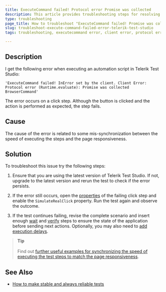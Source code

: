 ```yaml
---
title: ExecuteCommand failed! Protocol error Promise was collected 
description: This article provides troubleshooting steps for resolving the "ExecuteCommand failed! InError set by the client. Client Error Protocol error (Runtime.evaluate) Promise was collected" error in Telerik Test Studio.
type: troubleshooting
page_title: How to troubleshoot "ExecuteCommand failed! Promise was collected" error 
slug: troubleshoot-execute-command-failed-error-telerik-test-studio
tags: troubleshooting, executecommand error, client error, protocol error, runtime.evaluate error, Telerik Test Studio

---
```

## Description

I get the following error when executing an automation script in Telerik Test Studio:

````
'ExecuteCommand failed! InError set by the client. Client Error: Protocol error (Runtime.evaluate): Promise was collected BrowserCommand'
````

The error occurs on a click step. Although the button is clicked and the action is performed as expected, the step fails.

## Cause
The cause of the error is related to some mis-synchronization between the speed of executing the steps and the page responsiveness. 

## Solution
To troubleshoot this issue try the following steps:

1. Ensure that you are using the latest version of Telerik Test Studio. If not, upgrade to the latest version and rerun the test to check if the error persists.

2. If the error still occurs, open the <a href="/features/test-maintenance/test-step-properties" target="_blank">properties</a> of the failing click step and enable the `SimulateRealClick` property. Run the test again and observe the outcome.

3. If the test continues failing, revise the complete scenario and insert enough <a href="/features/recorder/highlighting-menu/quick-steps/wait" target="_blank">wait</a> and <a href="/features/recorder/highlighting-menu/quick-steps/quick-verification" target="_blank">verify</a> steps to ensure the state of the application before sending next actions. Optionally, you may also need to <a href="/teststudio/features/custom-steps/all-tests-common/execution-delay" target="_blank">add execution delays</a>. 

> **Tip**
><br> 
><br> Find out <a href="https://www.telerik.com/blogs/make-your-automated-tests-see-better-than-yourself" target="_blank">further useful examples for synchronizing the speed of executing the test steps to match the page responsiveness</a>. 

## See Also 

* <a href="https://www.telerik.com/blogs/make-your-automated-tests-see-better-than-yourself" target="_blank">How to make stable and always reliable tests</a>